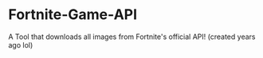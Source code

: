 # Fortnite-Game-API
A Tool that downloads all images from Fortnite's official API! (created years ago lol)
